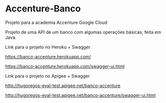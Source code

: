 # Accenture-Banco
Projeto para a academia Accenture Google Cloud


Projeto de uma API de um banco com algumas operações básicas, feita em Java.

Link para o projeto no Heroku + Swagger

https://banco-accenture.herokuapp.com/

https://banco-accenture.herokuapp.com/swagger-ui.html

Link para o projeto no Apigee + Swagger

http://hugoregos-eval-test.apigee.net/banco-accenture

http://hugoregos-eval-test.apigee.net/banco-accenture/swagger-ui.html
